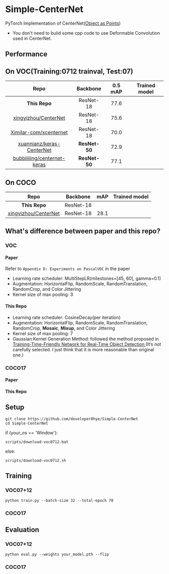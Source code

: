 # Simple-CenterNet

PyTorch Implementation of CenterNet([Object as Points](https://arxiv.org/abs/1904.07850))
- You don't need to bulid some cpp code to use Deformable Convolution used in CenterNet.

## Performance

## On VOC(Training:0712 trainval, Test:07)

|Repo| Backbone     | 0.5 mAP    | Trained model    |  
|:------------:|:-------:|:-------:|:-----------------:|  
|**This Repo**|ResNet-18|  77.6      |   |  
|[xingyizhou/CenterNet](https://github.com/xingyizhou/CenterNet)|ResNet-18|75.6      |   |  
|[Ximilar-com/xcenternet](https://github.com/Ximilar-com/xcenternet)|ResNet-18     |  70.0      | |
|[xuannianz/keras-CenterNet](https://github.com/xuannianz/keras-CenterNet)|**ResNet-50**    |  72.9      | |
|[bubbliiiing/centernet-keras](https://github.com/bubbliiiing/centernet-keras)|**ResNet-50**     | 77.1      | |

## On COCO

|Repo| Backbone     |  mAP    | Trained model    |  
|:------------:|:-------:|:-------:|:-----------------:|  
|**This Repo**|ResNet-18|       |   |  
|[xingyizhou/CenterNet](https://github.com/xingyizhou/CenterNet)|ResNet-18| 28.1      |   |  


## What's difference between paper and this repo?

### VOC

#### Paper
Refer to `Appendix D: Experiments on PascalVOC` in the paper
- Learning rate scheduler: MultiStepLR(milestones=[45, 60], gamma=0.1)
- Augmentation: HorizontalFlip, RandomScale, RandomTranslation, RandomCrop, and Color Jittering
- Kernel size of max pooling: 3

#### This Repo

- Learning rate scheduler: CosineDecay(per iteration)
- Augmentation: HorizontalFlip, RandomScale, RandomTranslation, RandomCrop, **Mosaic**, **Mixup**, and Color Jittering
- Kernel size of max pooling: 7
- Gaussian Kernel Generation Method: followed the method proposed in [Training-Time-Friendly Network for Real-Time Object Detection
](https://arxiv.org/abs/1909.00700)(It’s not carefully selected. I just think that it is more reasonable than original one.)

### COCO17

#### Paper

#### This Repo

## Setup
```
git clone https://github.com/developer0hye/Simple-CenterNet
cd Simple-CenterNet
```

if (your_os == 'Window'):
```
scripts/download-voc0712.bat
```
else:
```
scripts/download-voc0712.sh
```

## Training

### VOC07+12
```
python train.py --batch-size 32 --total-epoch 70
```

### COCO17

## Evaluation

### VOC07+12
```
python eval.py --weights your_model.pth --flip
```

### COCO17
